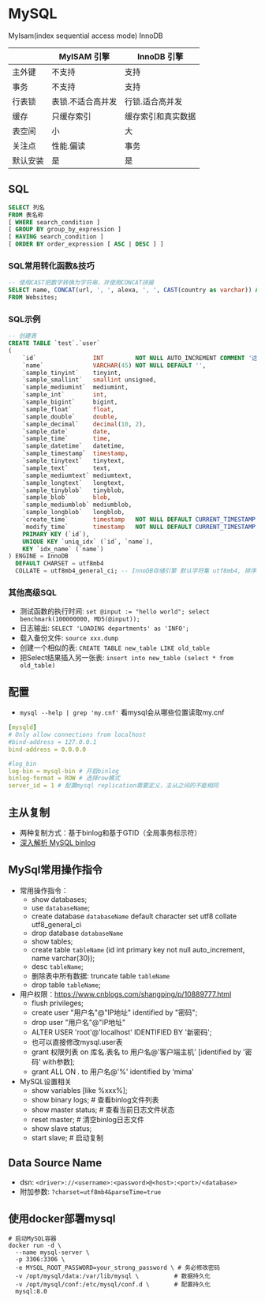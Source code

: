 # MySQL

MyIsam(index sequential access mode)
InnoDB

|          | MyISAM 引擎       | InnoDB 引擎        |
| -------- | ----------------- | ------------------ |
| 主外键   | 不支持            | 支持               |
| 事务     | 不支持            | 支持               |
| 行表锁   | 表锁.不适合高并发 | 行锁.适合高并发    |
| 缓存     | 只缓存索引        | 缓存索引和真实数据 |
| 表空间   | 小                | 大                 |
| 关注点   | 性能.偏读         | 事务               |
| 默认安装 | 是                | 是                 |

## SQL

```sql
SELECT 列名
FROM 表名称
[ WHERE search_condition ] 
[ GROUP BY group_by_expression ] 
[ HAVING search_condition ] 
[ ORDER BY order_expression [ ASC | DESC ] ]
```

### SQL常用转化函数&技巧
```sql
-- 使用CAST把数字转换为字符串，并使用CONCAT拼接
SELECT name, CONCAT(url, ', ', alexa, ', ', CAST(country as varchar)) AS site_info
FROM Websites;
```

### SQL示例
```sql
-- 创建表
CREATE TABLE `test`.`user`
(                                                                                                                      -- 数据库名.表名
    `id`                INT         NOT NULL AUTO_INCREMENT COMMENT '这是一个主键',                                    -- 自增, 主键, 不能为null, 注释
    `name`              VARCHAR(45) NOT NULL DEFAULT '',                                                               -- 长度45, 不能为null, 默认值为空
    `sample_tinyint`    tinyint,                                                                                       -- tinyint类型, 可以为null, -128~127
    `sample_smallint`   smallint unsigned,                                                                             -- smallint类型, 可以为null, 0~65535
    `sample_mediumint`  mediumint,                                                                                     -- mediumint类型, 可以为null, -8388608~8388607
    `sample_int`        int,                                                                                           -- int类型, 可以为null, -2147483648~2147483647
    `sample_bigint`     bigint,                                                                                        -- bigint类型, 可以为null, -9223372036854775808~9223372036854775807
    `sample_float`      float,                                                                                         -- float类型, 可以为null, 1.175494351e-38~3.402823466e+38
    `sample_double`     double,                                                                                        -- double类型, 可以为null, 2.2250738585072014e-308~1.7976931348623157e+308
    `sample_decimal`    decimal(10, 2),                                                                                -- decimal类型, 可以为null, 10位数字, 2位小数
    `sample_date`       date,                                                                                          -- date类型, 可以为null, 日期
    `sample_time`       time,                                                                                          -- time类型, 可以为null, 时间
    `sample_datetime`   datetime,                                                                                      -- datetime类型, 可以为null, 日期时间
    `sample_timestamp`  timestamp,                                                                                     -- timestamp类型, 可以为null, 时间戳
    `sample_tinytext`   tinytext,                                                                                      -- tinytext类型, 可以为null, 长度255
    `sample_text`       text,                                                                                          -- text类型, 可以为null, 长度65535
    `sample_mediumtext` mediumtext,                                                                                    -- mediumtext类型, 可以为null, 长度16777215
    `sample_longtext`   longtext,                                                                                      -- longtext类型, 可以为null, 长度4294967295
    `sample_tinyblob`   tinyblob,                                                                                      -- tinyblob类型, 可以为null, 长度255
    `sample_blob`       blob,                                                                                          -- blob类型, 可以为null, 长度65535
    `sample_mediumblob` mediumblob,                                                                                    -- mediumblob类型, 可以为null, 长度16777215
    `sample_longblob`   longblob,                                                                                      -- longblob类型, 可以为null, 长度4294967295
    `create_time`       timestamp   NOT NULL DEFAULT CURRENT_TIMESTAMP COMMENT '创建时间',                             -- 创建时间, 不能为null, 默认值为当前时间
    `modify_time`       timestamp   NOT NULL DEFAULT CURRENT_TIMESTAMP ON UPDATE CURRENT_TIMESTAMP COMMENT '更新时间', -- 更新时间, 不能为null, 默认值为当前时间, 更新时自动更新
    PRIMARY KEY (`id`),                                                                                                -- 主键, 正式设置
    UNIQUE KEY `uniq_idx` (`id`, `name`),                                                                              -- 唯一索引, 可以有多个, 但是不能有重复的, 一般用于唯一性校验, 例如手机号, 邮箱等
    KEY `idx_name` (`name`)                                                                                            -- 普通索引, 可以有多个, 但是不能有重复的, 一般用于查询, 例如姓名, 地址等
) ENGINE = InnoDB
  DEFAULT CHARSET = utf8mb4
  COLLATE = utf8mb4_general_ci; -- InnoDB存储引擎 默认字符集 utf8mb4, 排序规则utf8mb4_general_ci
```

### 其他高级SQL

- 测试函数的执行时间: `set @input := "hello world"; select benchmark(100000000, MD5(@input));`
- 日志输出: `SELECT 'LOADING departments' as 'INFO';`
- 载入备份文件: `source xxx.dump `
- 创建一个相似的表: `CREATE TABLE new_table LIKE old_table`
- 把Select结果插入另一张表: `insert into new_table (select * from old_table)`

## 配置

- `mysql --help | grep 'my.cnf'` 看mysql会从哪些位置读取my.cnf

```yaml
[mysqld]
# Only allow connections from localhost
#bind-address = 127.0.0.1
bind-address = 0.0.0.0

#log_bin
log-bin = mysql-bin # 开启binlog
binlog-format = ROW # 选择row模式
server_id = 1 # 配置mysql replication需要定义，主从之间的不能相同
```

## 主从复制

- 两种复制方式：基于binlog和基于GTID（全局事务标示符）
- [深入解析 MySQL binlog](https://zhuanlan.zhihu.com/p/33504555)

## MySql常用操作指令

- 常用操作指令：
  - show databases;
  - use `databaseName`;
  - create database `databaseName` default character set utf8 collate utf8_general_ci
  - drop database `databaseName`
  - show tables;
  - create table `tableName` (id int primary key not null auto_increment, name varchar(30));
  - desc `tableName`;
  - 删除表中所有数据: truncate table `tableName`
  - drop table `tableName`;
- 用户权限：<https://www.cnblogs.com/shangping/p/10889777.html>
  - flush privileges;
  - create user "用户名"@"IP地址" identified by "密码";
  - drop user "用户名"@"IP地址"
  - ALTER USER 'root'@'localhost' IDENTIFIED BY '新密码';
  - 也可以直接修改mysql.user表
  - grant 权限列表  on 库名.表名 to 用户名@'客户端主机'  [identified by '密码'  with参数];
  - grant ALL ON *.* to 用户名@'%' identified by ‘mima' 
- MySQL设置相关
  - show variables [like %xxx%];
  - show binary logs; # 查看binlog文件列表
  - show master status; # 查看当前日志文件状态
  - reset master; # 清空binlog日志文件
  - show slave status;
  - start slave;  # 启动复制

## Data Source Name

- dsn: `<driver>://<username>:<password>@<host>:<port>/<database>`
- 附加参数: `?charset=utf8mb4&parseTime=true`

## 使用docker部署mysql

```shell
# 启动MySQL容器
docker run -d \
  --name mysql-server \
  -p 3306:3306 \
  -e MYSQL_ROOT_PASSWORD=your_strong_password \ # 务必修改密码
  -v /opt/mysql/data:/var/lib/mysql \          # 数据持久化
  -v /opt/mysql/conf:/etc/mysql/conf.d \       # 配置持久化
  mysql:8.0
```